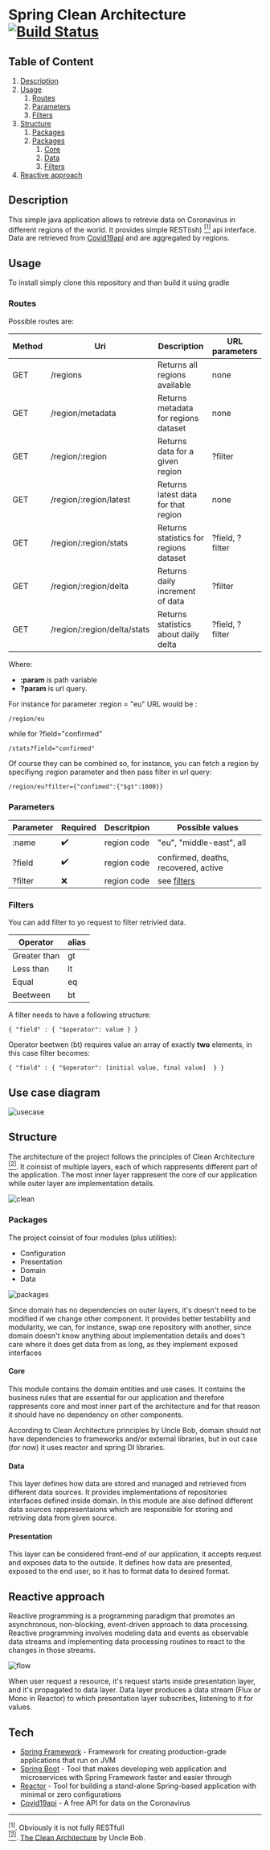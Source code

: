 # Spring Clean Architecture [![Build Status](https://travis-ci.com/pdcmb/java-spring-clean-architecture.svg?branch=master)](https://travis-ci.com/pdcmb/java-spring-clean-architecture)

## Table of Content

1. [Description](#description)
2. [Usage](#usage)
    1. [Routes](#routes)
    2. [Parameters](#parameters)
    3. [Filters](#filters)
3. [Structure](#structure)
    1. [Packages](#packages)
    2. [Packages](#packages)
        1. [Core](#core)
        2. [Data](#data)
        3. [Filters](#presentation)
2. [Reactive approach](#reactive)

## Description <a id="description"></a>

This simple java application allows to retrevie data on Coronavirus in different regions of the world. It provides simple REST(ish) <a id="ft-1-ref" href="#ft-1"><sup>[1]</sup></a> api interface. Data are retrieved from [Covid19api] and are aggregated by regions.

## Usage <a id="usage"></a>

To install simply clone this repository and than build it using gradle

### Routes <a id="routes"></a>

Possible routes are:

Method | Uri | Description | URL parameters |
------------ | ------------- | ----------- |  ----------- | 
GET | /regions  | Returns all regions available | none
GET | /region/metadata | Returns metadata for regions dataset | none
GET | /region/:region  | Returns data for a given region | ?filter
GET | /region/:region/latest  | Returns latest data for that region | none
GET | /region/:region/stats | Returns statistics for regions dataset | ?field, ?filter 
GET | /region/:region/delta  | Returns daily increment of data | ?filter
GET | /region/:region/delta/stats | Returns statistics about daily delta | ?field, ?filter

Where:
* **:param** is path variable
* **?param** is url query.

For instance for parameter :region = "eu" URL would be :

    /region/eu

while for ?field="confirmed"

    /stats?field="confirmed"

Of course they can be combined so, for instance, you can fetch a region by specifiyng :region parameter and then pass filter in url query:

    /region/eu?filter={"confimed":{"$gt":1000}}

### Parameters <a id="parameters"></a>

Parameter | Required |Descritpion | Possible values | 
------------ | ------------- | ------------- | ------------- |
:name |  :heavy_check_mark: |region code |"eu", "middle-east", all  |
?field | :heavy_check_mark: |region code | confirmed, deaths, recovered, active  | 
?filter | :x: |region code | see [filters](#filters)  |  

### Filters <a id="filters"></a>

You can add filter to yo request to filter retrivied data. 


Operator | alias |
------------ | ------------- | 
Greater than |  gt |
Less than |  lt |
Equal |  eq |
Beetween |  bt |

A filter needs to have a following structure:

    { "field" : { "$operator": value } }

Operator beetwen (bt) requires value an array of exactly **two** elements, in this case filter becomes:  
        
    { "field" : { "$operator": [initial value, final value]  } }

## Use case diagram

![usecase](https://user-images.githubusercontent.com/19626498/97039709-21588500-156d-11eb-97be-582dbf415f3d.png)

## Structure <a id="structure"></a>

The architecture of the project follows the principles of Clean Architecture <a id="ft-2-ref" href="#ft-2"><sup>[2]</sup></a>. It coinsist of multiple layers, each of which rappresents different part of the application. The most inner layer rappresent the core of our application while outer layer are implementation details.

![clean](https://user-images.githubusercontent.com/19626498/96997399-fef54600-1531-11eb-813b-2f1295b7d18e.png)


### Packages <a id="packages"></a>

The project coinsist of four modules (plus utilities):
 * Configuration
 * Presentation
 * Domain
 * Data

![packages](https://user-images.githubusercontent.com/19626498/96997550-3e239700-1532-11eb-8664-3e6b6161caed.png)

Since domain has no dependencies on outer layers, it's doesn't need to be modified if we change other component. It provides better testability and modularity, we can, for instance, swap one repository with another, since domain doesn't know anything about implementation details and does't care where it does get data from as long, as they implement exposed interfaces

#### Core <a id="core"></a>

This module contains the domain entities and use cases. It contains the business rules that are essential for our application and therefore rappresents core and most inner part of the architecture and for that reason it should have no dependency on other components. 


According to Clean Architecture principles by Uncle Bob, domain should not have dependencies to frameworks and/or external libraries, but in out case (for now) it uses reactor and spring DI libraries.

#### Data <a id="data"></a>

This layer defines how data are stored and managed and retrieved from different data sources. It provides implementations of repositories interfaces defined inside domain.
In this module are also defined different data sources rappresentaions which are responsible for storing and retriving data from given source.   

#### Presentation <a id="presentation"></a>

This layer can be considered front-end of our application, it accepts request and exposes data to the outside.
It defines how data are presented, exposed to the end user, so it has to format data to desired format.

## Reactive approach <a id="reactive"></a>

Reactive programming is a programming paradigm that promotes an asynchronous, non-blocking, event-driven approach to data processing.
Reactive programming involves modeling data and events as observable data streams and implementing data processing routines to react to the changes in those streams.

![flow](https://user-images.githubusercontent.com/19626498/96936781-ffa4c280-14c6-11eb-9e72-0c9ff65a8f24.png)

When user request a resource, it's request starts inside presentation layer, and it's propagated to data layer. Data layer produces a data stream (Flux or Mono in Reactor) to which presentation layer subscribes, listening to it for values.



## Tech 

* [Spring Framework] - Framework for creating production-grade applications that run on JVM
* [Spring Boot] - Tool that makes developing web application and microservices with Spring Framework faster and easier through 
* [Reactor] - Tool for building a stand-alone Spring-based application with minimal or zero configurations
* [Covid19api] - A free API for data on the Coronavirus

<hr>

  
  <a id="ft-1" href="#ft-1-ref"><sup>[1]</sup></a>. Obviously it is not fully RESTfull<br />
  <a id="ft-2" href="#ft-2-ref"><sup>[2]</sup></a>. [The Clean Architecture] by Uncle Bob.

  [The Clean Architecture]: https://blog.cleancoder.com/uncle-bob/2012/08/13/the-clean-architecture.html
  [Spring Framework]: https://spring.io/
  [Spring Boot]: https://spring.io/projects/spring-boot
  [Reactor]: https://projectreactor.io/ 
  [Covid19api]: https://covid19api.com/

